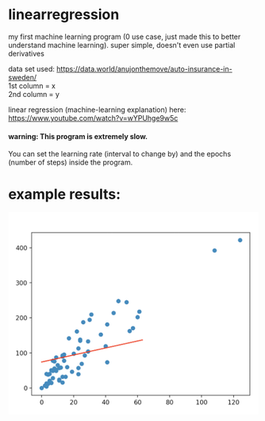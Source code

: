 # linearregression
my first machine learning program (0 use case, just made this to better understand machine learning). super simple, doesn't even use partial derivatives

data set used: https://data.world/anujonthemove/auto-insurance-in-sweden/     
1st column = x     
2nd column = y    

linear regression (machine-learning explanation) here: https://www.youtube.com/watch?v=wYPUhge9w5c     

#### warning: This program is extremely slow.

You can set the learning rate (interval to change by) and the epochs (number of steps) inside the program.     

# example results:
![example 1](https://github.com/AnthonyAndroulakis/linearregression/blob/master/example1.png)
